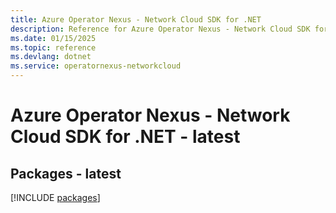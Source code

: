 ```yaml
---
title: Azure Operator Nexus - Network Cloud SDK for .NET
description: Reference for Azure Operator Nexus - Network Cloud SDK for .NET
ms.date: 01/15/2025
ms.topic: reference
ms.devlang: dotnet
ms.service: operatornexus-networkcloud
---
```

# Azure Operator Nexus - Network Cloud SDK for .NET - latest
## Packages - latest
[!INCLUDE [packages](operator-nexus---network-cloud-index.md)]